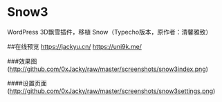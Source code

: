 # Snow3
WordPress 3D飘雪插件，移植 Snow（Typecho版本，原作者：清馨雅致）

##在线预览
https://jackyu.cn/
https://uni9k.me/

###效果图
(http://github.com/0xJacky/raw/master/screenshots/snow3index.png)

####设置页面
(http://github.com/0xJacky/raw/master/screenshots/snow3settings.png)
